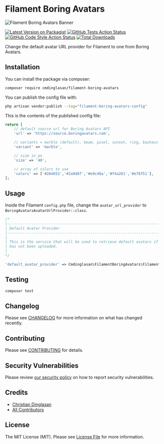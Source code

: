 # Filament Boring Avatars

![Filament Boring Avatars Banner](https://banners.beyondco.de/Filament%20Boring%20Avatars.png?theme=light&packageManager=composer+require&packageName=vendor%2Fmy-awesome-package&pattern=architect&style=style_2&description=Use+Boring+Avatars+as+Filament+User+Avatars&md=0&showWatermark=0&fontSize=100px&images=https%3A%2F%2Flaravel.com%2Fimg%2Flogomark.min.svg)

[![Latest Version on Packagist](https://img.shields.io/packagist/v/cmdinglasan/filament-boring-avatars.svg?style=flat-square)](https://packagist.org/packages/cmdinglasan/filament-boring-avatars)
[![GitHub Tests Action Status](https://img.shields.io/github/workflow/status/cmdinglasan/filament-boring-avatars/run-tests?label=tests)](https://github.com/cmdinglasan/filament-boring-avatars/actions?query=workflow%3Arun-tests+branch%3Amain)
[![GitHub Code Style Action Status](https://img.shields.io/github/workflow/status/cmdinglasan/filament-boring-avatars/Fix%20PHP%20code%20style%20issues?label=code%20style)](https://github.com/cmdinglasan/filament-boring-avatars/actions?query=workflow%3A"Fix+PHP+code+style+issues"+branch%3Amain)
[![Total Downloads](https://img.shields.io/packagist/dt/cmdinglasan/filament-boring-avatars.svg?style=flat-square)](https://packagist.org/packages/cmdinglasan/filament-boring-avatars)

Change the default avatar URL provider for Filament to one from Boring Avatars.

## Installation

You can install the package via composer:

```bash
composer require cmdinglasan/filament-boring-avatars
```

You can publish the config file with:

```bash
php artisan vendor:publish --tag="filament-boring-avatars-config"
```

This is the contents of the published config file:

```php
return [
    // default source url for Boring Avatars API
    'url' => 'https://source.boringavatars.com',

    // variants = marble (default), beam, pixel, sunset, ring, bauhaus
    'variant' => 'marble',

    // size in px
    'size' => '40',

    // array of colors to use
    'colors' => ['#264653','#2a9d8f','#e9c46a','#f4a261','#e76f51'],
];
```

## Usage

Inside the Filament `config.php` file, change the `avatar_url_provider` to `BoringAvatarsAvatarUrlProvider::class`.

```php
/*
|--------------------------------------------------------------------------
| Default Avatar Provider
|--------------------------------------------------------------------------
|
| This is the service that will be used to retrieve default avatars if one
| has not been uploaded.
|
*/

'default_avatar_provider' => Cmdinglasan\FilamentBoringAvatars\FilamentBoringAvatarsServiceProvider::class,
```

## Testing

```bash
composer test
```

## Changelog

Please see [CHANGELOG](CHANGELOG.md) for more information on what has changed recently.

## Contributing

Please see [CONTRIBUTING](CONTRIBUTING.md) for details.

## Security Vulnerabilities

Please review [our security policy](../../security/policy) on how to report security vulnerabilities.

## Credits

- [Christian Dinglasan](https://github.com/cmdinglasan)
- [All Contributors](../../contributors)

## License

The MIT License (MIT). Please see [License File](LICENSE.md) for more information.
